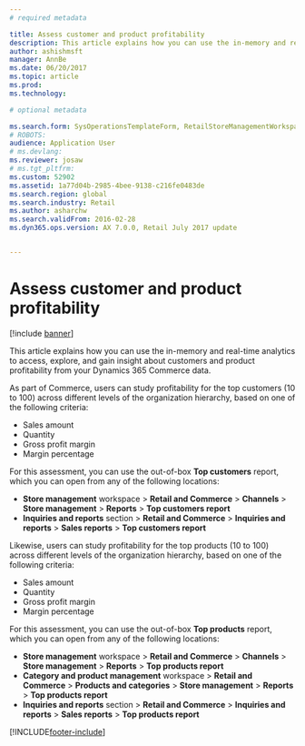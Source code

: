 ```yaml
---
# required metadata

title: Assess customer and product profitability
description: This article explains how you can use the in-memory and real-time analytics to access, explore, and gain insight about customers and product profitability from your Dynamics 365 Commerce data. 
author: ashishmsft
manager: AnnBe
ms.date: 06/20/2017
ms.topic: article
ms.prod: 
ms.technology: 

# optional metadata

ms.search.form: SysOperationsTemplateForm, RetailStoreManagementWorkspace
# ROBOTS: 
audience: Application User
# ms.devlang: 
ms.reviewer: josaw
# ms.tgt_pltfrm: 
ms.custom: 52902
ms.assetid: 1a77d04b-2985-4bee-9138-c216fe0483de
ms.search.region: global
ms.search.industry: Retail
ms.author: asharchw
ms.search.validFrom: 2016-02-28
ms.dyn365.ops.version: AX 7.0.0, Retail July 2017 update


---
```


# Assess customer and product profitability

[!include [banner](includes/banner.md)]

This article explains how you can use the in-memory and real-time analytics to access, explore, and gain insight about customers and product profitability from your Dynamics 365 Commerce data.

As part of Commerce, users can study profitability for the top customers (10 to 100) across different levels of the organization hierarchy, based on one of the following criteria:

- Sales amount
- Quantity
- Gross profit margin
- Margin percentage

For this assessment, you can use the out-of-box **Top customers** report, which you can open from any of the following locations:

- **Store management** workspace &gt; **Retail and Commerce** &gt; **Channels** &gt; **Store management** &gt; **Reports** &gt; **Top customers report**
- **Inquiries and reports** section &gt; **Retail and Commerce** &gt; **Inquiries and reports** &gt; **Sales reports** &gt; **Top customers report**

Likewise, users can study profitability for the top products (10 to 100) across different levels of the organization hierarchy, based on one of the following criteria:

- Sales amount
- Quantity
- Gross profit margin
- Margin percentage

For this assessment, you can use the out-of-box **Top products** report, which you can open from any of the following locations:

- **Store management** workspace &gt; **Retail and Commerce** &gt; **Channels** &gt; **Store management** &gt; **Reports** &gt; **Top products report**
- **Category and product management** workspace &gt; **Retail and Commerce** &gt; **Products and categories** &gt; **Store management** &gt; **Reports** &gt; **Top products report**
- **Inquiries and reports** section &gt; **Retail and Commerce** &gt; **Inquiries and reports** &gt; **Sales reports** &gt; **Top products report**


[!INCLUDE[footer-include](../includes/footer-banner.md)]